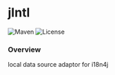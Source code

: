 # jIntl
![Maven](https://img.shields.io/maven-central/v/io.ffit.carbon/i18n4j-data-local.svg)
![License](https://img.shields.io/github/license/ffitio/i18n4j.svg)

### Overview

local data source adaptor for i18n4j
